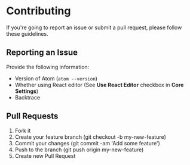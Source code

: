 # Contributing

If you're going to report an issue or submit a pull request, please follow these guidelines.

## Reporting an Issue

Provide the following information:

* Version of Atom (`atom --version`)
* Whether using React editor (See **Use React Editor** checkbox in **Core Settings**)
* Backtrace

## Pull Requests

1. Fork it
2. Create your feature branch (git checkout -b my-new-feature)
3. Commit your changes (git commit -am 'Add some feature')
4. Push to the branch (git push origin my-new-feature)
5. Create new Pull Request

